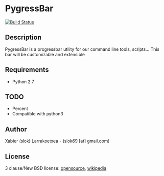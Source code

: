 PygressBar
==========

[![Build Status](https://secure.travis-ci.org/slok/pygressbar.png)](http://travis-ci.org/slok/pygressbar)

Description
-----------

PygressBar is a progressbar utility for our command line tools, 
scripts... This bar will be customizable and extensible

Requirements
------------
* Python 2.7

TODO
----

* Percent
* Compatible with python3

Author
------

Xabier (slok) Larrakoetxea - (slok69 [at] gmail.com)

License
-------
3 clause/New BSD license: 
[opensource](http://www.opensource.org/licenses/BSD-3-Clause), 
[wikipedia](http://en.wikipedia.org/wiki/BSD_licenses)
